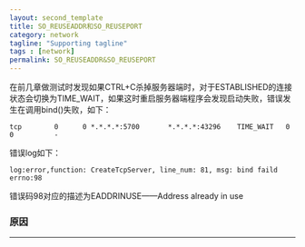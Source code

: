 ```yaml
---
layout: second_template
title: SO_REUSEADDR和SO_REUSEPORT
category: network
tagline: "Supporting tagline"
tags : [network]
permalink: SO_REUSEADDR&SO_REUSEPORT
---
```


[stack_overflow]:https://stackoverflow.com/questions/14388706/how-do-so-reuseaddr-and-so-reuseport-differ/14388707#14388707
[socket_in_a_bind]:https://blog.heroku.com/sockets-in-a-bind
[bind_before_connect]:https://idea.popcount.org/2014-04-03-bind-before-connect/

在前几章做测试时发现如果CTRL+C杀掉服务器端时，对于ESTABLISHED的连接状态会切换为TIME_WAIT，如果这时重启服务器端程序会发现启动失败，错误发生在调用bind()失败，如下：

	tcp        0      0 *.*.*.*:5700       *.*.*.*:43296    TIME_WAIT   0          0          -

错误log如下：

	log:error,function: CreateTcpServer, line_num: 81, msg: bind faild errno:98
	
错误码98对应的描述为EADDRINUSE——Address already in use

### 原因
--------------------------------------------------